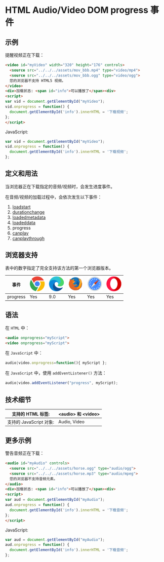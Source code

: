 HTML Audio/Video DOM progress 事件
===

## 示例

提醒视频正在下载：

```html idoc:preview:iframe
<video id="myVideo" width="320" height="176" controls>
  <source src="../../../assets/mov_bbb.mp4" type="video/mp4">
  <source src="../../../assets/mov_bbb.ogg" type="video/ogg">
  您的浏览器不支持 HTML5 视频。
</video>
<div>加载状态: <span id="info">可以播放了</span><div>
<script>
var vid = document.getElementById("myVideo");
vid.onprogress = function() {
  document.getElementById('info').innerHTML = '下载视频';
};
</script>
```

JavaScript:

```js
var vid = document.getElementById("myVideo");
vid.onprogress = function() {
  document.getElementById('info').innerHTML = '下载视频';
};
```

## 定义和用法

当浏览器正在下载指定的音频/视频时，会发生进度事件。

在音频/视频的加载过程中，会依次发生以下事件：

1.  [loadstart](./loadstart.md)
2.  [durationchange](./durationchange.md)
3.  [loadedmetadata](./loadedmetadata.md)
4.  [loadeddata](./loadeddata.md)
5.  progress
6.  [canplay](./canplay.md)
7.  [canplaythrough](./canplaythrough.md)

## 浏览器支持

表中的数字指定了完全支持该方法的第一个浏览器版本。

| 事件 | ![chrome][1] | ![edge][2] | ![firefox][3] | ![safari][4] | ![opera][5] |
| ----- | --- | --- | --- | --- | --- |
| progress | Yes | 9.0 | Yes | Yes | Yes |
<!--rehype:style=width: 100%; display: inline-table;-->

## 语法

在 `HTML` 中：

```html
<audio onprogress="myScript">
<video onprogress="myScript">
```

在 `JavaScript` 中：

```js
audio|video.onprogress=function(){ myScript };
```

在 `JavaScript` 中，使用 `addEventListener()` 方法：

```js
audio|video.addEventListener("progress", myScript);
```

## 技术细节

| 支持的 HTML 标签: | \<audio> 和 \<video> |
| -------- | -------- |
| 支持的 JavaScript 对象: | Audio, Video |
<!--rehype:style=width: 100%; display: inline-table;-->

## 更多示例

警告音频正在下载：

```html idoc:preview:iframe
<audio id="myAudio" controls>
  <source src="../../../assets/horse.ogg" type="audio/ogg">
  <source src="../../../assets/horse.mp3" type="audio/mpeg">
  您的浏览器不支持音频元素。
</audio>
<div>加载状态: <span id="info">可以播放了</span><div>
<script>
var aud = document.getElementById("myAudio");
aud.onprogress = function() {
  document.getElementById('info').innerHTML = '下载音频';
};
</script>
```

JavaScript:

```js
var aud = document.getElementById("myAudio");
aud.onprogress = function() {
  document.getElementById('info').innerHTML = '下载音频';
};
```


[1]: ../../../assets/chrome.svg
[2]: ../../../assets/edge.svg
[3]: ../../../assets/firefox.svg
[4]: ../../../assets/safari.svg
[5]: ../../../assets/opera.svg
